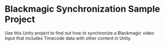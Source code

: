# Blackmagic Synchronization Sample Project

Use this Unity project to find out how to synchronize a Blackmagic video input that includes Timecode data with other content in Unity.
